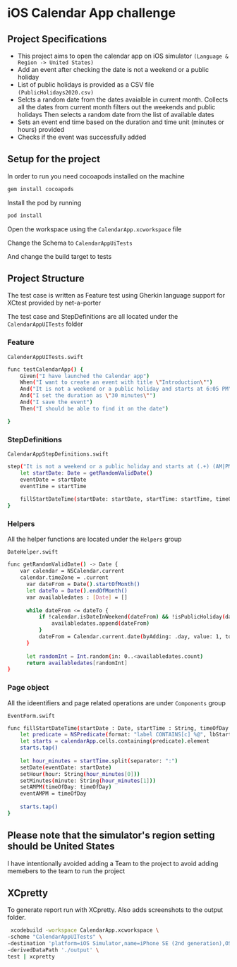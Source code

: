 # iOS Calendar App challenge

## Project Specifications

- This project aims to open the calendar app on iOS simulator ```(Language & Region -> United States)```
- Add an event after checking the date is not a weekend or a public holiday
- List of public holidays is provided as a CSV file ```(PublicHolidays2020.csv)```
- Selcts a random date from the dates avaialble in current month.
Collects all the dates from current month filters out the weekends and public holidays
Then selects a random date from the list of available dates
- Sets an event end time based on the duration and time unit (minutes or hours) provided
- Checks if the event was successfully added

## Setup for the project

In order to run you need cocoapods installed on the machine

```bash
gem install cocoapods
```
Install the pod by running

```bash
pod install
```

Open the workspace using the ```CalendarApp.xcworkspace``` file

Change the Schema to ``CalendarAppUiTests``

And change the build target to tests

## Project Structure

The test case is written as Feature test using Gherkin language support for XCtest provided by net-a-porter

The test case and StepDefinitions are all located under the ```CalendarAppUITests``` folder

### Feature 

```CalenderAppUITests.swift```

```bash
func testCalendarApp() {
    Given("I have launched the Calendar app")
    When("I want to create an event with title \"Introduction\"")
    And("It is not a weekend or a public holiday and starts at 6:05 PM")
    And("I set the duration as \"30 minutes\"")
    And("I save the event")
    Then("I should be able to find it on the date")

}
```

### StepDefinitions

```CalendarAppStepDefinitions.swift```

```bash
step("It is not a weekend or a public holiday and starts at (.+) (AM|PM)") { (startTime: String, timeOfDay: String) in
    let startDate: Date = getRandomValidDate()
    eventDate = startDate
    eventTime = startTime
    
    fillStartDateTime(startDate: startDate, startTime: startTime, timeOfDay: timeOfDay)
}
```

### Helpers

All the helper functions are located under the ```Helpers``` group

```DateHelper.swift```

```bash
func getRandomValidDate() -> Date {
    var calendar = NSCalendar.current
    calendar.timeZone = .current
      var dateFrom = Date().startOfMonth()
      let dateTo = Date().endOfMonth()
      var availabledates : [Date] = []
      
      while dateFrom <= dateTo {
          if !calendar.isDateInWeekend(dateFrom) && !isPublicHoliday(date: dateFrom){
              availabledates.append(dateFrom)
          }
          dateFrom = Calendar.current.date(byAdding: .day, value: 1, to: dateFrom)!
      }
      
      let randomInt = Int.random(in: 0..<availabledates.count)
      return availabledates[randomInt]
}
```


### Page object

All the ideentifiers and page related operations are under ```Components``` group

```EventForm.swift```

```bash
func fillStartDateTime(startDate : Date, startTime : String, timeOfDay : String) {
    let predicate = NSPredicate(format: "label CONTAINS[c] %@", lbStart)
    let starts = calendarApp.cells.containing(predicate).element
    starts.tap()
    
    let hour_minutes = startTime.split(separator: ":")
    setDate(eventDate: startDate)
    setHour(hour: String(hour_minutes[0]))
    setMinutes(minute: String(hour_minutes[1]))
    setAMPM(timeOfDay: timeOfDay)
    eventAMPM = timeOfDay
    
    starts.tap()
}
```

## Please note that the simulator's region setting should be United States 

I have intentionally avoided adding a Team to the project to avoid adding memebers to the team to run the project

## XCpretty

To generate report run with XCpretty. Also adds screenshots to the output folder.

```bash
 xcodebuild -workspace CalendarApp.xcworkspace \
-scheme "CalendarAppUITests" \
-destination 'platform=iOS Simulator,name=iPhone SE (2nd generation),OS=13.6' \
-derivedDataPath './output' \
test | xcpretty 
```


